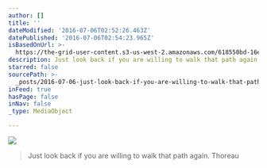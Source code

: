 ```yaml
---
author: []
title: ''
dateModified: '2016-07-06T02:52:26.463Z'
datePublished: '2016-07-06T02:54:23.965Z'
isBasedOnUrl: >-
  https://the-grid-user-content.s3-us-west-2.amazonaws.com/618550bd-16e4-4c6b-ba9d-64f5a93e34a8.jpg
description: Just look back if you are willing to walk that path again. Thoreau
starred: false
sourcePath: >-
  _posts/2016-07-06-just-look-back-if-you-are-willing-to-walk-that-path-again-t.md
inFeed: true
hasPage: false
inNav: false
_type: MediaObject

---
```

![](https://the-grid-user-content.s3-us-west-2.amazonaws.com/618550bd-16e4-4c6b-ba9d-64f5a93e34a8.jpg)

> Just look back if you are willing to walk that path again. Thoreau